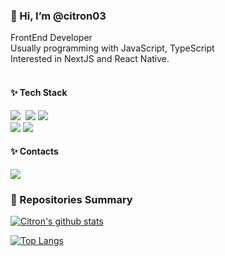 <h3>👋 Hi, I’m @citron03</h3>
FrontEnd Developer <br/>
Usually programming with JavaScript, TypeScript <br/>
Interested in NextJS and React Native. <br/>

  
<!--
🌱 I have studied Java and Spring Boot in the past.
</br>
🌱 I have experience in receiving BlockChain-related education.
--->

</br>
<h4><b>✨ Tech Stack</b></h4>
<p>
<img src="https://img.shields.io/badge/javascript-ffb13b?style=flat-square&logo=javascript&logoColor=white"/></a>&nbsp 
<img src="https://img.shields.io/badge/typescript-3178C6?style=flat-square&logo=typescript&logoColor=white"/></a>
<img src ="https://img.shields.io/badge/react-61DAFB.svg?&style=flat-square&logo=react&logoColor=white"/>
</br>
<img src ="https://img.shields.io/badge/react native-0088CC.svg?&style=flat-square&logo=react&logoColor=white"/>
<img src ="https://img.shields.io/badge/Next.js-000000.svg?&style=flat-square&logo=Next.js&logoColor=white"/>

<!---
</br>
<img src="https://img.shields.io/badge/mysql-4479A1?style=flat-square&logo=mysql&logoColor=white">
<img src="https://img.shields.io/badge/solidity-34495e?style=flat-square&logo=solidity&logoColor=white">
<img src="https://img.shields.io/badge/github-181717?style=flat-square&logo=github&logoColor=white">
</br>
<img src="https://img.shields.io/badge/java-007396?style=flat-square&logo=Java&logoColor=white">
<img src="https://img.shields.io/badge/springboot-6DB33F?style=flat-square&logo=Spring Boot&logoColor=white"> 
<img src="https://img.shields.io/badge/mariaDB-003545?style=flat-square&logo=mariaDB&logoColor=white">
--->

<h4><b>✨ Contacts</b></h4>
<p>
  
<!---   
  <a href="https://velog.io/@citron03"><img src="https://img.shields.io/badge/Tech%20Blog-11B48A?style=flat-square&logo=Vimeo&logoColor=white&link=https://velog.io/@hyeinisfree"/></a>&nbsp
--->

  <a href="mailto:cchan0617@gmail.com"><img src="https://img.shields.io/badge/Gmail-d14836?style=flat-square&logo=Gmail&logoColor=white&link=kimhyein7110@gmail.com"/></a>
</p>

<!---   
<img src="https://img.shields.io/badge/Amazon AWS-232F3E?style=flat-square&logo=Amazon%20AWS&logoColor=white"/></a> &nbsp 
<img src="https://img.shields.io/badge/기술이름-#제외색상번호?style=flat-square&logo=아이콘이름&logoColor=white">
--->
</p>

<!---
레포지토리의 상태를 요약해서 나타내는 배지
--->
<h3>🍉 Repositories Summary</h3>

[![Citron's github stats](https://github-readme-stats.vercel.app/api?username=citron03&show_icons=true&theme=nightowl)](https://github.com/anuraghazra/github-readme-stats)

[![Top Langs](https://github-readme-stats.vercel.app/api/top-langs/?username=citron03&layout=compact&theme=nightowl)](https://github.com/anuraghazra/github-readme-stats)

<!---
citron03/citron03 is a ✨ special ✨ repository because its `README.md` (this file) appears on your GitHub profile.
You can click the Preview link to take a look at your changes.
--->
